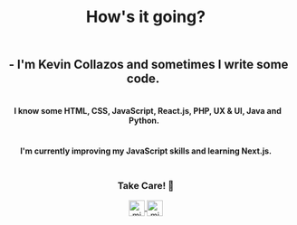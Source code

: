 <h1 align="center">
<br>
    How's it going?
  <br>
</h1>



<p align="center">
  <h2 align="center">
<br>
    - I'm Kevin Collazos and sometimes I write some code.
  <br>
</h2>
<h4 align="center">
<br>
    I know some HTML, CSS, JavaScript, React.js, PHP, UX & UI, Java and Python.
  <br>
</h4>
<h4 align="center">
<br>
      I'm currently improving my JavaScript skills and learning Next.js.
  <br>
</h4>
  <h3 align="center">
<br>
    Take Care! 🌹
  <br>
</h3>
</p>


<p align="center">
  <a href="https://twitter.com/KevinCollazos_" target="blank">
    <img align="center" src="https://cdn.jsdelivr.net/npm/simple-icons@3.0.1/icons/twitter.svg" alt="midudev" height="28px" width="28px" />
   </a>
  <a href="https://instagram.com/collazos._" target="blank">
    <img align="center" src="https://cdn.jsdelivr.net/npm/simple-icons@3.0.1/icons/instagram.svg" alt="midu.dev" height="28px" width="28px" />
  </a>
</p>

<!--
**xKeCo/xKeCo** is a ✨ _special_ ✨ repository because its `README.md` (this file) appears on your GitHub profile.

Here are some ideas to get you started:

- 🔭 I’m currently working on ...
- 🌱 I’m currently learning ...
- 👯 I’m looking to collaborate on ...
- 🤔 I’m looking for help with ...
- 💬 Ask me about ...
- 📫 How to reach me: ...
- 😄 Pronouns: ...
- ⚡ Fun fact: ...
-->
